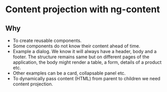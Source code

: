 # Content projection with ng-content

## Why

- To create reusable components.
- Some components do not know their content ahead of time.
- Example a dialog. We know it will always have a header, body and a footer. The structure remains same but on different pages
 of the application, the body might render a table, a form, details of a product etc.
- Other examples can be a card, collapsable panel etc.
- To dynamically pass content (HTML) from parent to children we need content projection.
